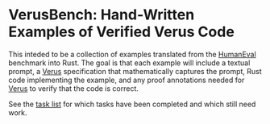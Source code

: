 # VerusBench: Hand-Written Examples of Verified Verus Code

This inteded to be a collection of examples translated from the [HumanEval]
benchmark into Rust.  The goal is that each example will include a textual
prompt, a [Verus] specification that mathematically captures the prompt, Rust
code implementing the example, and any proof annotations needed for [Verus] to
verify that the code is correct.

See the [task list](./tasks.md) for which tasks have been completed and which
still need work.


[HumanEval]: https://github.com/openai/human-eval
[Verus]: https://github.com/verus-lang/verus
